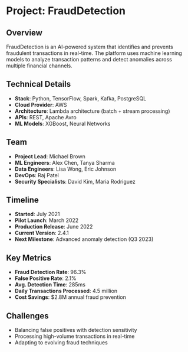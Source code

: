 # Project: FraudDetection

## Overview
FraudDetection is an AI-powered system that identifies and prevents fraudulent transactions in real-time. The platform uses machine learning models to analyze transaction patterns and detect anomalies across multiple financial channels.

## Technical Details
- **Stack**: Python, TensorFlow, Spark, Kafka, PostgreSQL
- **Cloud Provider**: AWS
- **Architecture**: Lambda architecture (batch + stream processing)
- **APIs**: REST, Apache Avro
- **ML Models**: XGBoost, Neural Networks

## Team
- **Project Lead**: Michael Brown
- **ML Engineers**: Alex Chen, Tanya Sharma
- **Data Engineers**: Lisa Wong, Eric Johnson
- **DevOps**: Raj Patel
- **Security Specialists**: David Kim, Maria Rodriguez

## Timeline
- **Started**: July 2021
- **Pilot Launch**: March 2022
- **Production Release**: June 2022
- **Current Version**: 2.4.1
- **Next Milestone**: Advanced anomaly detection (Q3 2023)

## Key Metrics
- **Fraud Detection Rate**: 96.3%
- **False Positive Rate**: 2.1%
- **Avg. Detection Time**: 285ms
- **Daily Transactions Processed**: 4.5 million
- **Cost Savings**: $2.8M annual fraud prevention

## Challenges
- Balancing false positives with detection sensitivity
- Processing high-volume transactions in real-time
- Adapting to evolving fraud techniques